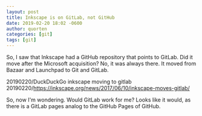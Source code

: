 ```yaml
---
layout: post
title: Inkscape is on GitLab, not GitHub
date: 2019-02-20 18:02 -0600
author: quorten
categories: [git]
tags: [git]
---
```


So, I saw that Inkscape had a GitHub repository that points to GitLab.
Did it move after the Microsoft acquisition?  No, it was always there.
It moved from Bazaar and Launchpad to Git and GitLab.

20190220/DuckDuckGo inkscape moving to gitlab  
20190220/https://inkscape.org/news/2017/06/10/inkscape-moves-gitlab/

So, now I'm wondering.  Would GitLab work for me?  Looks like it
would, as there is a GitLab pages analog to the GitHub Pages of
GitHub.
